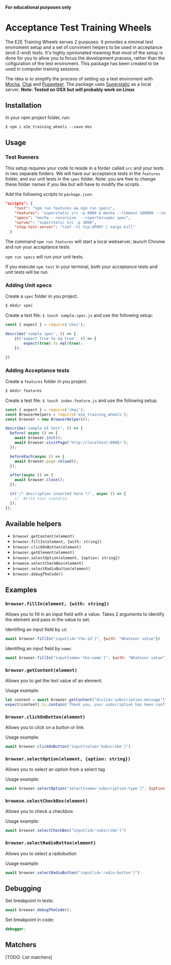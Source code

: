 #### For educational purposes only
# Acceptance Test Training Wheels



The E2E Training Wheels serves 2 purposes. It provides a minimal test enviroment setup and a set of convinient helpers to be used in acceptance (end-2-end) tests. It's highly opinionated meaning that most of the setup is done for you to allow you to focus the dovelopment pracess, rather than the cofiguration of the test enviroment. This package has been created to be used in computer training sessions.

The idea is to simplify the process of setting up a test enviroment with [Mocha](https://www.npmjs.com/package/mocha), [Chai](https://www.npmjs.com/package/chai) and [Puppeteer](https://www.npmjs.com/package/puppeteer). The package uses [Superstatic](https://www.npmjs.com/package/superstatic) as a local server. **Note: Tested on OSX but will probably work on Linux**

## Installation

In your npm project folder, run:

```
$ npm i e2e_training_wheels --save-dev
```

## Usage

### Test Runners

This setup requires your code to reside in a forder called `src` and your tests in  two separate folders. We will have our acceptance tests in the `features` folder, and our unit tests in the `spec` folder. Note: you are free to change these folder names if you like but will have to modify the scripts .



Add the following scripts to `package.json`:

```json
"scripts": {
    "test": "npm run features && npm run specs",
    "features": "superstatic src -p 8080 & mocha --timeout 100000 --recursive  --reporter=spec features ; PORT=8080 npm run stop-test-server ",
    "specs": "mocha --recursive  --reporter=spec spec",
    "server": "superstatic src -p 3000",
    "stop-test-server": "lsof -ti tcp:$PORT | xargs kill"
  }

```
The command `npm run features` will start a local webserver, launch Chrome and run your acceptance tests. 

`npm run specs` will run your unit tests.

If you execute `npm test` in your terminal, both your acceptance tests and unit tests will be run.

### Adding Unit specs

Create a `spec` folder in you project. 

```bash
$ mkdir spec
```
Create a test file: `$ touch sample.spec.js` and use the following setup:

```javascript 
const { expect } = require('chai');

describe('sample spec', () => {
    it('expect true to eq true', () => {
        expect(true).to.eql(true); 
    });

})
```

### Adding Acceptance tests

Create a `features` folder in you project. 

```bash
$ mkdir features
```

Create a test file: `$ touch index.feature.js` and use the following setup:

```javascript
const { expect } = require('chai');
const BrowserHelpers = require('e2e_training_wheels');
const browser = new BrowserHelpers();

describe('sample UI test', () => {
  before( async () => {
    await browser.init();
    await browser.visitPage('http://localhost:8080/');
  });

  beforeEach(async () => {
    await browser.page.reload();
  });

  after(async () => {
    await browser.close();
  });

  it('/* description inserted here */', async () => {
    //  Write tour scenario  
  });
});

```

## Available helpers

* `browser.getContent(element)`
* `browser.fillIn(element, {with: string})` 
* `browser.clickOnButton(element)`
* `browser.getElement(element)`
* `browser.selectOption(element, {option: string})`
* `browese.selectCheckBox(element)`
* `browser.selectRadioButton(element)`
* `browser.debugTheCode()`

## Examples

### `browser.fillIn(element, {with: string})` 

Allows you to fill in an input field with a value. Takes 2 arguments to identify the element and pass in the value to set.

Identifing an input field by `id`:

```javascript
await browser.fillIn("input[id='the-id']", {with: "Whatever value"})
```

Identifing an input field by `name`:

```javascript
await browser.fillIn("input[name='the-name']", {with: "Whatever value"})
```

### `browser.getContent(element)`

Allows you to get the text value of an element. 

Usage example:

```javascript
let content = await browser.getContent("div[id='subscription-message']")
expect(content).to.contain('Thank you, your subscription has been confirmed!');
```

### `browser.clickOnButton(element)`

Allows you to click on a button or link.

Usage example:

```js
await browser.clickOnButton("input[value='Subscribe']")
```


### `browser.selectOption(element, {option: string})`

Allows you to select an option from a select tag

Usage example:

```javascript
await browser.selectOption("select[name='subscription-type']", {option: 'yearly' })

```

### `browese.selectCheckBox(element)`

Allows you to check a checkbox

Usage example:

```javascript
await browser.selectCheckBox("input[id='subscribe']")

```

### `browser.selectRadioButton(element)`

Allows you to select a radiobutton

Usage example:

```javascript
await browser.selectRadioButton("input[id='radio-button']")

```

## Debugging

Set breakpoint in tests:

```javascript
await browser.debugTheCode();
```


Set breakpoint in code:

```javascript
debugger;
```

## Matchers

[TODO: List matchers]
